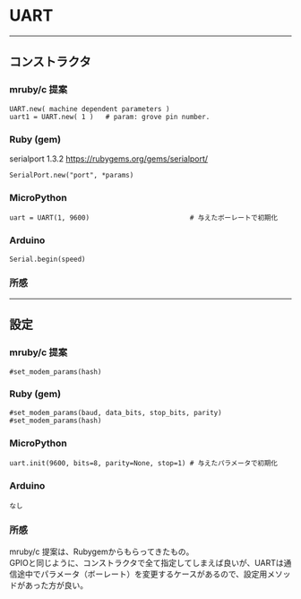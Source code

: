 # UART
--------------------------------------------------------------------------------
## コンストラクタ

### mruby/c 提案
```
UART.new( machine dependent parameters )
uart1 = UART.new( 1 )	# param: grove pin number.
```

### Ruby (gem)
serialport 1.3.2 https://rubygems.org/gems/serialport/
```
SerialPort.new("port", *params)
```

### MicroPython
```
uart = UART(1, 9600)                         # 与えたボーレートで初期化
```

### Arduino
```
Serial.begin(speed)
```

### 所感


--------------------------------------------------------------------------------
## 設定

### mruby/c 提案
```
#set_modem_params(hash)
```

### Ruby (gem)
```
#set_modem_params(baud, data_bits, stop_bits, parity)
#set_modem_params(hash)
```

### MicroPython
```
uart.init(9600, bits=8, parity=None, stop=1) # 与えたパラメータで初期化
```

### Arduino
```
なし
```

### 所感
mruby/c 提案は、Rubygemからもらってきたもの。  
GPIOと同じように、コンストラクタで全て指定してしまえば良いが、UARTは通信途中でパラメータ（ボーレート）を変更するケースがあるので、設定用メソッドがあった方が良い。
